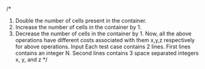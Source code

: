 /*
1. Double the number of cells present in the container.
2. Increase the number of cells in the container by 1.
3. Decrease the number of cells in the container by 1.
Now, all the above operations have different costs associated with them x,y,z respectively for above operations.
Input
Each test case contains 2 lines. First lines contains an integer N.
Second lines contains 3 space separated integers x, y, and z
*/
